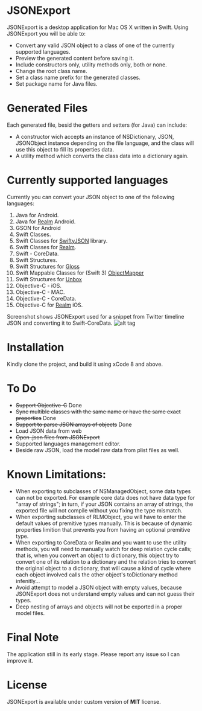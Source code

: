 JSONExport
==========
JSONExport is a desktop application for Mac OS X written in Swift. 
Using JSONExport you will be able to:
* Convert any valid JSON object to a class of one of the currently supported languages.
* Preview the generated content before saving it.
* Include constructors only, utility methods only, both or none.
* Change the root class name.
* Set a class name prefix for the generated classes.
* Set package name for Java files.

Generated Files
========================
Each generated file, besid the getters and setters (for Java) can include:
* A constructor wich accepts an instance of NSDictionary, JSON, JSONObject instance depending on the file language, and the class will use this object to fill its properties data.
* A utility method which converts the class data into a dictionary again.

Currently supported languages
========================
Currently you can convert your JSON object to one of the following languages:

1. Java for Android.
2. Java for [Realm](http://realm.io) Android.
3. GSON for Android
4. Swift Classes.
5. Swift Classes for [SwiftyJSON](https://github.com/SwiftyJSON/SwiftyJSON) library.
6. Swift Classes for [Realm](http://realm.io).
7. Swift - CoreData.
8. Swift Structures.
9. Swift Structures for [Gloss](https://github.com/hkellaway/Gloss)
10. Swift Mappable Classes for (Swift 3) [ObjectMapper](https://github.com/Hearst-DD/ObjectMapper)
11. Swift Structures for [Unbox](https://github.com/JohnSundell/Unbox)
12. Objective-C - iOS.
13. Objective-C - MAC.
14. Objective-C - CoreData.
15. Objective-C for [Realm](http://realm.io) iOS.



Screenshot shows JSONExport used for a snippet from Twitter timeline JSON and converting it to Swift-CoreData.
![alt tag](https://cloud.githubusercontent.com/assets/5157350/5228493/72693010-7713-11e4-9e42-625a8590424a.png)

Installation
========================
Kindly clone the project, and build it using xCode 8 and above.

To Do
========================
* ~~Support Objective-C~~ Done
* ~~Sync multible classes with the same name or have the same exact properties~~ Done
* ~~Support to parse JSON arrays of objects~~ Done
* Load JSON data from web
* ~~Open .json files from JSONExport~~
* Supported languages management editor.
* Beside raw JSON, load the model raw data from plist files as well.


Known Limitations:
========================
* When exporting to subclasses of NSManagedObject, some data types can not be exported. For example core data does not have data type for "array of strings"; in turn, if your JSON contains an array of strings, the exported file will not compile without you fixing the type mismatch.
* When exporting subclasses of RLMObject, you will have to enter the default values of premitive types manually. This is because of dynamic properties limition that prevents you from having an optional premitive type.
* When exporting to CoreData or Realm and you want to use the utility methods, you will need to manually watch for deep relation cycle calls; that is, when you convert an object to dictionary, this object try to convert one of its relation to a dictionary and the relation tries to convert the original object to a dictionary, that will cause a kind of cycle where each object involved calls the other object's toDictionary method infenitly...
* Avoid attempt to model a JSON object with empty values, because JSONExport does not understand empty values and can not guess their types.
* Deep nesting of arrays and objects will not be exported in a proper model files.


Final Note
========================
The application still in its early stage. Please report any issue so I can improve it.

License
========================
JSONExport is available under custom version of **MIT** license.
